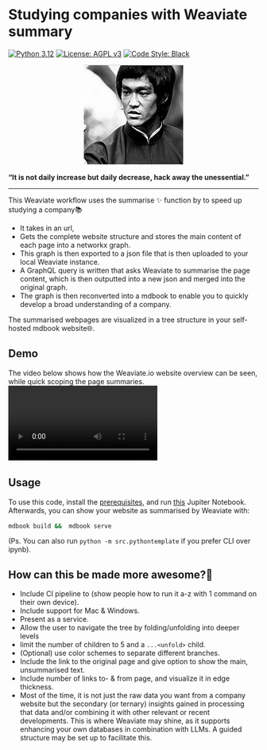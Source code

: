 # Studying companies with Weaviate summary

[![Python 3.12][python_badge]](https://www.python.org/downloads/release/python-3120/)
[![License: AGPL v3][agpl3_badge]](https://www.gnu.org/licenses/agpl-3.0)
[![Code Style: Black][black_badge]](https://github.com/ambv/black)

<p align="center">
  <img src="image.png" />

**“It is not daily increase but daily decrease, hack away the unessential.”**

</p>

______________________________________________________________________

This Weaviate workflow uses the summarise ✨ function by to speed up studying a company📚

- It takes in an url,
- Gets the complete website structure and stores the main content of each page into a networkx graph.
- This graph is then exported to a json file that is then uploaded to your local Weaviate instance.
- A GraphQL query is written that asks Weaviate to summarise the page content, which is then outputted into a new json and merged into the original graph.
- The graph is then reconverted into a mdbook to enable you to quickly develop a broad understanding of a company.

The summarised webpages are visualized in a tree structure in your self-hosted mdbook website🌐.

## Demo

The video below shows how the Weaviate.io website overview can be seen, while quick scoping the page summaries.
<video src="https://github.com/a-t-0/Studying-Companies-With-Weaviate/assets/34750068/5475e1dc-37ce-4c0d-b865-6a78d49b07fb"></video>

## Usage

To use this code, install the [prerequisites](prerequisites.md), and run [this](Summarise_website_with_weaviate.ipynb) Jupiter Notebook. Afterwards, you can show your website as summarised by Weaviate with:

```sh
mdbook build &&  mdbook serve
```

(Ps. You can also run `python -m src.pythontemplate` if you prefer CLI over ipynb).


## How can this be made more awesome?🚀
- Include CI pipeline to (show people how to run it a-z with 1 command on their own device).
- Include support for Mac & Windows.
- Present as a service.
- Allow the user to navigate the tree by folding/unfolding into deeper levels
- limit the number of children to 5 and a `...<unfold>` child.
- (Optional) use color schemes to separate different branches.
- Include the link to the original page and give option to show the main, unsummarised text.
- Include number of links to- & from page, and visualize it in edge thickness.
- Most of the time, it is not just the raw data you want from a company website but the secondary (or ternary) insights gained in processing that data and/or combining it with other relevant or recent developments. This is where Weaviate may shine, as it supports enhancing your own databases in combination with LLMs. A guided structure may be set up to facilitate this.

[agpl3_badge]: https://img.shields.io/badge/License-AGPL_v3-blue.svg
[black_badge]: https://img.shields.io/badge/code%20style-black-000000.svg
[python_badge]: https://img.shields.io/badge/python-3.6-blue.svg
